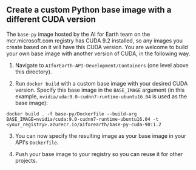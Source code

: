 ## Create a custom Python base image with a different CUDA version

The `base-py` image hosted by the AI for Earth team on the mcr.microsoft.com registry has CUDA 9.2 installed, so any images you create based on it will have this CUDA version. You are welcome to build your own base image with another version of CUDA, in the following way.

1. Navigate to `AIforEarth-API-Development/Containers` (one level above this directory).

2. Run `docker build` with a custom base image with your desired CUDA version. Specify this base image in the `BASE_IMAGE` argument (in this example, `nvidia/uda:9.0-cudnn7-runtime-ubuntu16.04` is used as the base image):
```
docker build . -f base-py/Dockerfile --build-arg BASE_IMAGE=nvidia/cuda:9.0-cudnn7-runtime-ubuntu16.04 -t <your_registry>.azurecr.io/aiforearth/base-py-cuda-90:1.2
```

3. You can now specify the resulting image as your base image in your API's `Dockerfile`.

4. Push your base image to your registry so you can reuse it for other projects.
